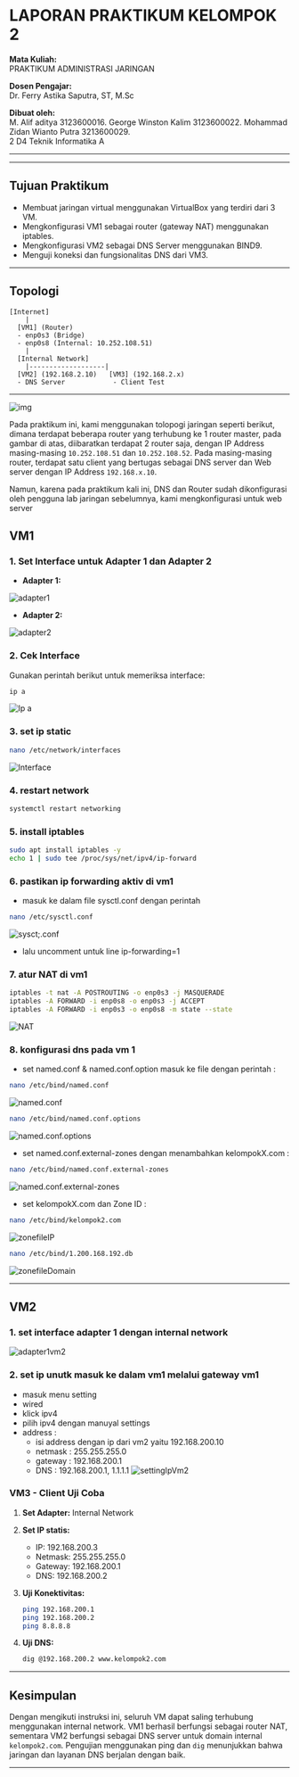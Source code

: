 # LAPORAN PRAKTIKUM KELOMPOK 2

**Mata Kuliah:**  
PRAKTIKUM ADMINISTRASI JARINGAN

**Dosen Pengajar:**  
Dr. Ferry Astika Saputra, ST, M.Sc

**Dibuat oleh:**  
M. Alif aditya 3123600016.
George Winston Kalim 3123600022.
Mohammad Zidan Wianto Putra 3213600029.  
2 D4 Teknik Informatika A  

---

---

## Tujuan Praktikum
- Membuat jaringan virtual menggunakan VirtualBox yang terdiri dari 3 VM.
- Mengkonfigurasi VM1 sebagai router (gateway NAT) menggunakan iptables.
- Mengkonfigurasi VM2 sebagai DNS Server menggunakan BIND9.
- Menguji koneksi dan fungsionalitas DNS dari VM3.

---
## Topologi
```
[Internet]
    |
  [VM1] (Router)
  - enp0s3 (Bridge)
  - enp0s8 (Internal: 10.252.108.51)
    |
  [Internal Network]
    |-------------------|
  [VM2] (192.168.2.10)   [VM3] (192.168.2.x)
  - DNS Server            - Client Test
```

---

![img](realCaseDomain-documentation/miniTopologi.png)

Pada praktikum ini, kami menggunakan tolopogi jaringan seperti berikut, dimana terdapat beberapa router yang terhubung ke 1 router master, pada gambar di atas, diibaratkan terdapat 2 router saja, dengan IP Address masing-masing `10.252.108.51` dan `10.252.108.52`. Pada masing-masing router, terdapat satu client yang bertugas sebagai DNS server dan Web server dengan IP Address `192.168.x.10`.

Namun, karena pada praktikum kali ini, DNS dan Router sudah dikonfigurasi oleh pengguna lab jaringan sebelumnya, kami mengkonfigurasi untuk web server

## VM1
### 1. Set Interface untuk Adapter 1 dan Adapter 2

- **Adapter 1:**

![adapter1](vm1-vm2-docs/assets/adapter1vm1.jpeg)

- **Adapter 2:**

![adapter2](vm1-vm2-docs/assets/adapter2vm1.jpeg)

### 2. Cek Interface
Gunakan perintah berikut untuk memeriksa interface:  
```bash
ip a
```
![Ip a](vm1-vm2-docs/assets/ipAddresVm1.jpeg)

### 3. set ip static
```bash
nano /etc/network/interfaces
```
![Interface](vm1-vm2-docs/assets/EtcNetworkInterface.jpeg)

### 4. restart network 
```bash
systemctl restart networking
```

### 5. install iptables 
```bash
sudo apt install iptables -y
echo 1 | sudo tee /proc/sys/net/ipv4/ip-forward
```

### 6. pastikan ip forwarding aktiv di vm1 
- masuk ke dalam file sysctl.conf dengan perintah
```bash
nano /etc/sysctl.conf
```
![sysct;.conf](vm1-vm2-docs/assets/SysctlConf.jpeg)

- lalu uncomment untuk line ip-forwarding=1

### 7. atur NAT di vm1 
```bash
iptables -t nat -A POSTROUTING -o enp0s3 -j MASQUERADE
iptables -A FORWARD -i enp0s8 -o enp0s3 -j ACCEPT
iptables -A FORWARD -i enp0s3 -o enp0s8 -m state --state 
```
![NAT](vm1-vm2-docs/assets/SettingNAT.jpeg)

###  8. konfigurasi dns pada vm 1 
- set named.conf & named.conf.option masuk ke file dengan perintah :
```bash
nano /etc/bind/named.conf
```
![named.conf](vm1-vm2-docs/assets/NamedConf.jpeg)
```bash
nano /etc/bind/named.conf.options
```
![named.conf.options](vm1-vm2-docs/assets/NamedConfOptions.jpeg)

- set named.conf.external-zones dengan menambahkan kelompokX.com :
```bash
nano /etc/bind/named.conf.external-zones
```
![named.conf.external-zones](vm1-vm2-docs/assets/NamedConfExternalZones.jpeg)

- set kelompokX.com dan Zone ID :
```bash
nano /etc/bind/kelompok2.com
```
![zonefileIP](vm1-vm2-docs/assets/zonefileIP.jpeg)
```bash
nano /etc/bind/1.200.168.192.db
```
![zonefileDomain](vm1-vm2-docs/assets/zonefileDomain.jpeg)

---

## VM2
### 1. set interface adapter 1 dengan internal network
![adapter1vm2](vm1-vm2-docs/assets/adapter1vm2.jpeg)

### 2. set ip unutk masuk ke dalam vm1 melalui gateway vm1
- masuk menu setting
- wired
- klick ipv4
- pilih ipv4 dengan manuyal settings
- address :
  - isi address dengan ip dari vm2 yaitu 192.168.200.10
  - netmask : 255.255.255.0
  - gateway : 192.168.200.1
  - DNS : 192.168.200.1, 1.1.1.1
![settingIpVm2](vm1-vm2-docs/assets/settingIpVm2.jpeg)

### **VM3 - Client Uji Coba**
1. **Set Adapter:** Internal Network

2. **Set IP statis:**
   - IP: 192.168.200.3
   - Netmask: 255.255.255.0
   - Gateway: 192.168.200.1
   - DNS: 192.168.200.2

3. **Uji Konektivitas:**
   ```bash
   ping 192.168.200.1
   ping 192.168.200.2
   ping 8.8.8.8
   ```

4. **Uji DNS:**
   ```bash
   dig @192.168.200.2 www.kelompok2.com
   ```

---

## Kesimpulan
Dengan mengikuti instruksi ini, seluruh VM dapat saling terhubung menggunakan internal network. VM1 berhasil berfungsi sebagai router NAT, sementara VM2 berfungsi sebagai DNS server untuk domain internal `kelompok2.com`. Pengujian menggunakan ping dan `dig` menunjukkan bahwa jaringan dan layanan DNS berjalan dengan baik.

---
